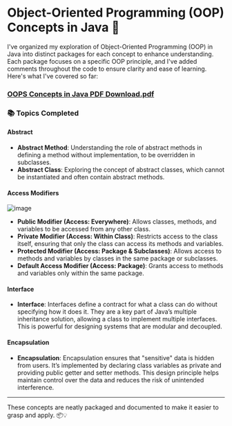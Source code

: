 
# Object-Oriented Programming (OOP) Concepts in Java 🚀

I've organized my exploration of Object-Oriented Programming (OOP) in Java into distinct packages for each concept to enhance understanding. Each package focuses on a specific OOP principle, and I've added comments throughout the code to ensure clarity and ease of learning. Here's what I've covered so far:

### [OOPS Concepts in Java PDF Download.pdf](https://github.com/KhanMubashshirAzeem/ObjectOrientedProgramming_Java/blob/master/src/OOPS%20Concepts%20in%20Java%20PDF%20Download.pdf)

### 📚 Topics Completed

#### Abstract
- **Abstract Method**: Understanding the role of abstract methods in defining a method without implementation, to be overridden in subclasses.
- **Abstract Class**: Exploring the concept of abstract classes, which cannot be instantiated and often contain abstract methods.

#### Access Modifiers
![image](https://github.com/user-attachments/assets/3bdcf90a-3d39-43c7-9a7f-5dd25da1a92a)

- **Public Modifier (Access: Everywhere)**: Allows classes, methods, and variables to be accessed from any other class.
- **Private Modifier (Access: Within Class)**: Restricts access to the class itself, ensuring that only the class can access its methods and variables.
- **Protected Modifier (Access: Package & Subclasses)**: Allows access to methods and variables by classes in the same package or subclasses.
- **Default Access Modifier (Access: Package)**: Grants access to methods and variables only within the same package.

#### Interface
- **Interface**: Interfaces define a contract for what a class can do without specifying how it does it. They are a key part of Java’s multiple inheritance solution, allowing a class to implement multiple interfaces. This is powerful for designing systems that are modular and decoupled.

#### Encapsulation
- **Encapsulation**: Encapsulation ensures that "sensitive" data is hidden from users. It’s implemented by declaring class variables as private and providing public getter and setter methods. This design principle helps maintain control over the data and reduces the risk of unintended interference.

---

These concepts are neatly packaged and documented to make it easier to grasp and apply. 📦💡
